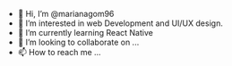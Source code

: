 - 👋 Hi, I’m @marianagom96
- 👀 I’m interested in web Development and UI/UX design.
- 🌱 I’m currently learning React Native
- 💞️ I’m looking to collaborate on ...
- 📫 How to reach me ...

<!---
marianagom96/marianagom96 is a ✨ special ✨ repository because its `README.md` (this file) appears on your GitHub profile.
You can click the Preview link to take a look at your changes.
--->
